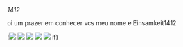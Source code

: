 *1412*

oi um prazer em conhecer vcs meu nome e Einsamkeit1412

!![](https://tenor.com/58K3.gif)
![](vista-do-barco-na-agua-com-mau-tempo_23-2150693494)
![](https://github.com/user-attachments/assets/8914ea56-de97-4b37-9ce4-d03d97487c81)
![](Screenshot_20240913_215710_Mangeek~2)
![](https://github.com/user-attachments/assets/68866290-0fbe-4a9e-a11d-a952a7e99e6d)
if)
